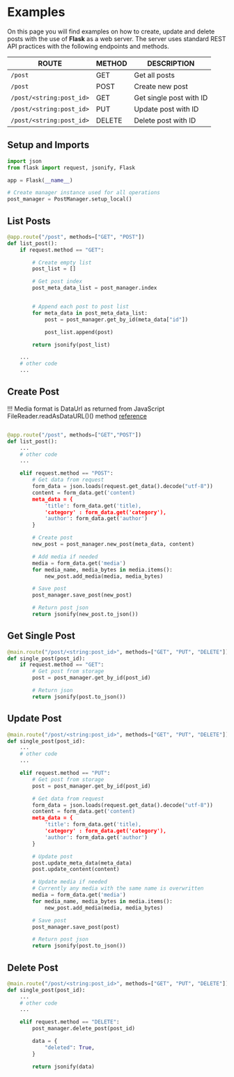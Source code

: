 # Examples

On this page you will find examples on how to create, update and delete posts with the use of **Flask** as a web server. The server uses standard REST API practices with the following endpoints and methods.

| ROUTE                    | METHOD | DESCRIPTION             |
| ------------------------ | ------ | ----------------------- |
| `/post`                  | GET    | Get all posts           |
| `/post`                  | POST   | Create new post         |
| `/post/<string:post_id>` | GET    | Get single post with ID |
| `/post/<string:post_id>` | PUT    | Update post with ID     |
| `/post/<string:post_id>` | DELETE | Delete post with ID     |

## Setup and Imports

```python title="routes.py"
import json
from flask import request, jsonify, Flask

app = Flask(__name__)

# Create manager instance used for all operations
post_manager = PostManager.setup_local()
```

## List Posts

```python title="routes.py"
@app.route("/post", methods=["GET", "POST"])
def list_post():
    if request.method == "GET":

        # Create empty list
        post_list = []

        # Get post index
        post_meta_data_list = post_manager.index


        # Append each post to post list
        for meta_data in post_meta_data_list:
            post = post_manager.get_by_id(meta_data["id"])

            post_list.append(post)

        return jsonify(post_list)

    ...
    # other code
    ...
```

## Create Post

!!! Media format is DataUrl as returned from
JavaScript FileReader.readAsDataURL()() method
[reference](https://developer.mozilla.org/en-US/docs/Web/API/FileReader/readAsDataURL)

```python title="routes.py"

@app.route("/post", methods=["GET","POST"])
def list_post():
    ...
    # other code
    ...

    elif request.method == "POST":
        # Get data from request
        form_data = json.loads(request.get_data().decode("utf-8"))
        content = form_data.get('content)
        meta_data = {
            'title': form_data.get('title),
            'category' : form_data.get('category'),
            'author': form_data.get('author')
        }

        # Create post
        new_post = post_manager.new_post(meta_data, content)

        # Add media if needed
        media = form_data.get('media')
        for media_name, media_bytes in media.items():
            new_post.add_media(media, media_bytes)

        # Save post
        post_manager.save_post(new_post)

        # Return post json
        return jsonify(new_post.to_json())
```

## Get Single Post

```python title="routes.py"
@main.route("/post/<string:post_id>", methods=["GET", "PUT", "DELETE"])
def single_post(post_id):
    if request.method == "GET":
        # Get post from storage
        post = post_manager.get_by_id(post_id)

        # Return json
        return jsonify(post.to_json())
```

## Update Post

```python title="routes.py"
@main.route("/post/<string:post_id>", methods=["GET", "PUT", "DELETE"])
def single_post(post_id):
    ...
    # other code
    ...

    elif request.method == "PUT":
        # Get post from storage
        post = post_manager.get_by_id(post_id)

        # Get data from request
        form_data = json.loads(request.get_data().decode("utf-8"))
        content = form_data.get('content)
        meta_data = {
            'title': form_data.get('title),
            'category' : form_data.get('category'),
            'author': form_data.get('author')
        }

        # Update post
        post.update_meta_data(meta_data)
        post.update_content(content)

        # Update media if needed
        # Currently any media with the same name is overwritten
        media = form_data.get('media')
        for media_name, media_bytes in media.items():
            new_post.add_media(media, media_bytes)

        # Save post
        post_manager.save_post(post)

        # Return post json
        return jsonify(post.to_json())

```

## Delete Post

```python title="routes.py"
@main.route("/post/<string:post_id>", methods=["GET", "PUT", "DELETE"])
def single_post(post_id):
    ...
    # other code
    ...

    elif request.method == "DELETE":
        post_manager.delete_post(post_id)

        data = {
            "deleted": True,
        }

        return jsonify(data)
```
